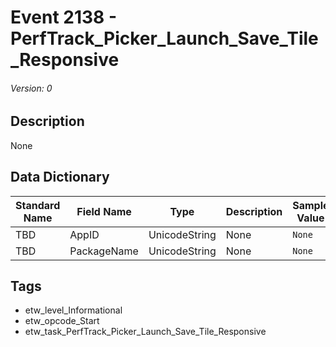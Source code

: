 # Event 2138 - PerfTrack_Picker_Launch_Save_Tile_Responsive
###### Version: 0

## Description
None

## Data Dictionary
|Standard Name|Field Name|Type|Description|Sample Value|
|---|---|---|---|---|
|TBD|AppID|UnicodeString|None|`None`|
|TBD|PackageName|UnicodeString|None|`None`|

## Tags
* etw_level_Informational
* etw_opcode_Start
* etw_task_PerfTrack_Picker_Launch_Save_Tile_Responsive